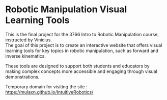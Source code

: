 # Robotic Manipulation Visual Learning Tools

This is the final project for the 3766 Intro to Robotic Manipulation course, instructed by Vinicius.  
The goal of this project is to create an interactive website that offers visual learning tools for key topics in robotic manipulation, such as forward and inverse kinematics.  

These tools are designed to support both students and educators by making complex concepts more accessible and engaging through visual demonstrations.

Temporary domain for visiting the site : https://mulaxn.github.io/IntuitiveRobotics/
